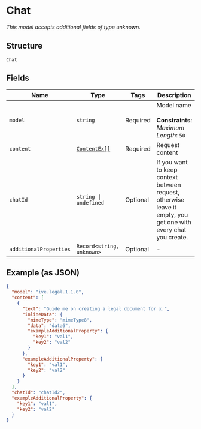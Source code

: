 
# Chat

*This model accepts additional fields of type unknown.*

## Structure

`Chat`

## Fields

| Name | Type | Tags | Description |
|  --- | --- | --- | --- |
| `model` | `string` | Required | Model name<br><br>**Constraints**: *Maximum Length*: `50` |
| `content` | [`ContentEx[]`](../../doc/models/content-ex.md) | Required | Request content |
| `chatId` | `string \| undefined` | Optional | If you want to keep context between request, otherwise leave it empty, you get one with every chat you create. |
| `additionalProperties` | `Record<string, unknown>` | Optional | - |

## Example (as JSON)

```json
{
  "model": "ive.legal.1.1.0",
  "content": [
    {
      "text": "Guide me on creating a legal document for x.",
      "inlineData": {
        "mimeType": "mimeType8",
        "data": "data6",
        "exampleAdditionalProperty": {
          "key1": "val1",
          "key2": "val2"
        }
      },
      "exampleAdditionalProperty": {
        "key1": "val1",
        "key2": "val2"
      }
    }
  ],
  "chatId": "chatId2",
  "exampleAdditionalProperty": {
    "key1": "val1",
    "key2": "val2"
  }
}
```

